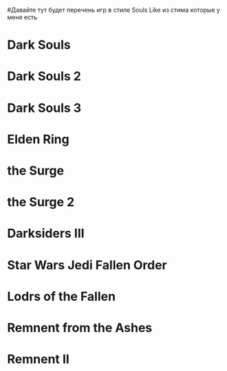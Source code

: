 #Давайте тут будет перечень игр в стиле Souls Like из стима которые у меня есть

# Dark Souls
# Dark Souls 2
# Dark Souls 3
# Elden Ring
# the Surge
# the Surge 2
# Darksiders III
# Star Wars Jedi Fallen Order
# Lodrs of the Fallen
# Remnent from the Ashes
# Remnent II